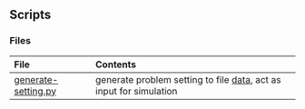 ## Scripts

### Files
|File| Contents|
|:----|:-------|
|[generate-setting.py](./generate-setting.py)| generate problem setting to file [data](../data), act as input for simulation|
